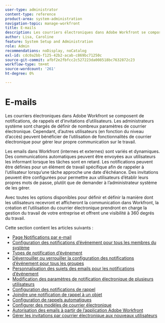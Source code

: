 ```yaml
---
user-type: administrator
content-type: reference
product-area: system-administration
navigation-topic: manage-workfront
title: E-mails
description: Les courriers électroniques dans Adobe Workfront se composent de notifications, de rappels et d’invitations d’utilisateurs. Les administrateurs système sont chargés de définir de nombreux paramètres de courrier électronique. Cependant, d’autres utilisateurs (en fonction du niveau d’accès) peuvent bénéficier de l’utilisation de fonctionnalités de courrier électronique pour gérer leur propre communication sur le travail.
author: Lisa, Caroline
feature: System Setup and Administration
role: Admin
recommendations: noDisplay, noCatalog
exl-id: cdc0a2bb-f125-42b2-acab-c869bc71250c
source-git-commit: afbf2e2fbfcc2c527223da008518bc7632872c23
workflow-type: tm+mt
source-wordcount: '261'
ht-degree: 0%

---
```


# E-mails

Les courriers électroniques dans Adobe Workfront se composent de notifications, de rappels et d’invitations d’utilisateurs. Les administrateurs système sont chargés de définir de nombreux paramètres de courrier électronique. Cependant, d’autres utilisateurs (en fonction du niveau d’accès) peuvent bénéficier de l’utilisation de fonctionnalités de courrier électronique pour gérer leur propre communication sur le travail.

Les emails dans Workfront (internes et externes) sont variés et dynamiques. Des communications automatiques peuvent être envoyées aux utilisateurs les informant lorsque les tâches sont en retard. Les notifications peuvent être définies pour un élément de travail spécifique afin de rappeler à l’utilisateur lorsqu’une tâche approche une date d’échéance. Des invitations peuvent être configurées pour permettre aux utilisateurs d’établir leurs propres mots de passe, plutôt que de demander à l’administrateur système de les gérer.

Avec toutes les options disponibles pour définir et définir la manière dont les utilisateurs recevront et afficheront la communication dans Workfront, la création et l’utilisation du courrier électronique prendront en charge la gestion du travail de votre entreprise et offrent une visibilité à 360 degrés du travail.

Cette section contient les articles suivants :

* [Page Notifications par e-mail](../../../administration-and-setup/manage-workfront/emails/email-notifications-page.md)
* [Configuration des notifications d’événement pour tous les membres du système](../../../administration-and-setup/manage-workfront/emails/configure-event-notifications-for-everyone-in-the-system.md)
* [Types de notification d’événement](../../../administration-and-setup/manage-workfront/emails/event-notifications-available-in-wf.md)
* [Déverrouiller ou verrouiller la configuration des notifications d’événement pour tous les groupes](../../../administration-and-setup/manage-workfront/emails/unlock-configuration-of-event-notifications-for-groups.md)
* [Personnalisation des sujets des emails pour les notifications d’événement](../../../administration-and-setup/manage-workfront/emails/custom-email-subjects-event-notification.md)
* [Modification des paramètres de notification électronique de plusieurs utilisateurs](../../../administration-and-setup/manage-workfront/emails/modify-email-notification-settings-user-profiles.md)
* [Configuration des notifications de rappel](../../../administration-and-setup/manage-workfront/emails/set-up-reminder-notifications.md)
* [Joindre une notification de rappel à un objet](../../../workfront-basics/using-notifications/attach-reminder-notification-object.md)
* [Configuration de rappels automatiques](../../../administration-and-setup/manage-workfront/emails/setting-up-automatic-reminders.md)
* [Configurer des modèles de courrier électronique](../../../administration-and-setup/manage-workfront/emails/configure-email-templates.md)
* [Autorisation des emails à partir de l’application Adobe Workfront](../../../administration-and-setup/manage-workfront/emails/allow-emails-from-wf-app.md)
* [Gérer les invitations par courrier électronique aux nouveaux utilisateurs](../../../administration-and-setup/manage-workfront/emails/manage-email-invitations.md)
